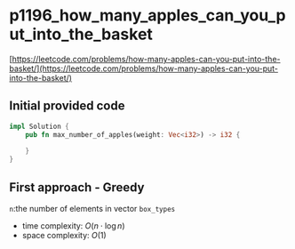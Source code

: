 # p1196_how_many_apples_can_you_put_into_the_basket
[https://leetcode.com/problems/how-many-apples-can-you-put-into-the-basket/](https://leetcode.com/problems/how-many-apples-can-you-put-into-the-basket/)

## Initial provided code
```Rust
impl Solution {
    pub fn max_number_of_apples(weight: Vec<i32>) -> i32 {
        
    }
}
```

## First approach - Greedy

`n`:the number of elements in vector `box_types`
 
- time complexity: $O(n \cdot \log n)$
- space complexity: $O(1)$






